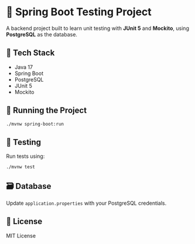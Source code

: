 # 🧪 Spring Boot Testing Project

A backend project built to learn unit testing with **JUnit 5** and **Mockito**, using **PostgreSQL** as the database.

## 🔧 Tech Stack

* Java 17
* Spring Boot
* PostgreSQL
* JUnit 5
* Mockito

## 🚀 Running the Project

```bash
./mvnw spring-boot:run
```

## 🧪 Testing

Run tests using:

```bash
./mvnw test
```

## 🗃️ Database

Update `application.properties` with your PostgreSQL credentials.

## 📄 License

MIT License

